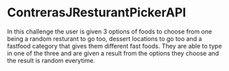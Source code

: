 # ContrerasJResturantPickerAPI
In this challenge the user is given 3 options of foods to choose from one being a random resturant to go too, dessert locations to go too and a fastfood category that gives them different fast foods. They are able to type in one of the three and are given a result from the options they choose and the result is random everytime.
